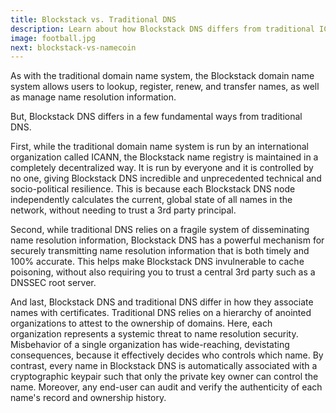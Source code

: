```yaml
---
title: Blockstack vs. Traditional DNS
description: Learn about how Blockstack DNS differs from traditional ICANN DNS.
image: football.jpg
next: blockstack-vs-namecoin
---
```


As with the traditional domain name system, the Blockstack domain name system allows users to lookup, register, renew, and transfer names, as well as manage name resolution information.

But, Blockstack DNS differs in a few fundamental ways from traditional DNS.

First, while the traditional domain name system is run by an international organization called ICANN, the Blockstack name registry is maintained in a completely decentralized way. It is run by everyone and it is controlled by no one, giving Blockstack DNS incredible and unprecedented technical and socio-political resilience. This is because each Blockstack DNS node independently calculates the current, global state of all names in the network, without needing to trust a 3rd party principal.

Second, while traditional DNS relies on a fragile system of disseminating name resolution information, Blockstack DNS has a powerful mechanism for securely transmitting name resolution information that is both timely and 100% accurate. This helps make Blockstack DNS invulnerable to cache poisoning, without also requiring you to trust a central 3rd party such as a DNSSEC root server.

And last, Blockstack DNS and traditional DNS differ in how they associate names with certificates. Traditional DNS relies on a hierarchy of anointed organizations to attest to the ownership of domains. Here, each organization represents a systemic threat to name resolution security. Misbehavior of a single organization has wide-reaching, devistating consequences, because it effectively decides who controls which name. By contrast, every name in Blockstack DNS is automatically associated with a cryptographic keypair such that only the private key owner can control the name. Moreover, any end-user can audit and verify the authenticity of each name's record and ownership history.
